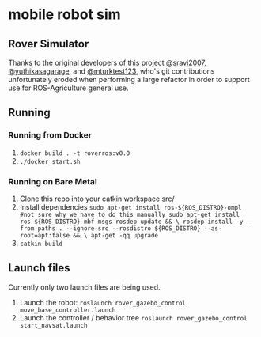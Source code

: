 # mobile robot sim

## Rover Simulator
Thanks to the original developers of this project [@sravi2007](https://github.com/s2007ravi), [@yuthikasagarage](https://github.com/yuthikasagarage), and [@mturktest123](https://github.com/mturktest123), who's git contributions unfortunately eroded when performing a large refactor in order to support use for ROS-Agriculture general use. 

## Running
### Running from Docker
1. `docker build . -t roverros:v0.0`
2. `./docker_start.sh`

### Running on Bare Metal
1. Clone this repo into your catkin workspace src/
2. Install dependencies 
`sudo apt-get install ros-${ROS_DISTRO}-ompl #not sure why we have to do this manually
sudo apt-get install ros-${ROS_DISTRO}-mbf-msgs
rosdep update && \
rosdep install -y --from-paths . --ignore-src --rosdistro ${ROS_DISTRO} --as-root=apt:false && \
apt-get -qq upgrade`
3. `catkin build`

## Launch files
Currently only two launch files are being used.
1. Launch the robot:
`roslaunch rover_gazebo_control move_base_controller.launch`
2. Launch the controller / behavior tree
`roslaunch rover_gazebo_control start_navsat.launch`
